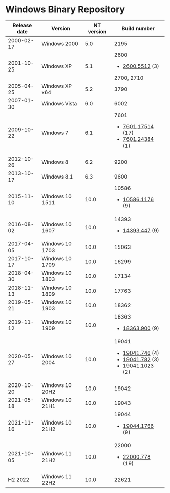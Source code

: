 # Windows Binary Repository
Release date | Version | NT version | Build number
--- | --- | --- | ---
2000-02-17 | Windows 2000 | 5.0 | 2195
2001-10-25 | Windows XP | 5.1 | 2600 <ul><li>[2600.5512](2600.5512) (3)</li></ul> 2700, 2710
2005-04-25 | Windows XP x64 | 5.2 | 3790
2007-01-30 | Windows Vista | 6.0 | 6002
2009-10-22 | Windows 7 | 6.1 | 7601 <ul><li>[7601.17514](7601.17514) (17)</li><li>[7601.24384](7601.24384) (1)</li></ul>
2012-10-26 | Windows 8 | 6.2 | 9200
2013-10-17 | Windows 8.1 | 6.3 | 9600
2015-11-10 | Windows 10 1511 | 10.0 | 10586 <ul><li>[10586.1176](10586.1176) (9)</li></ul>
2016-08-02 | Windows 10 1607 | 10.0 | 14393 <ul><li>[14393.447](14393.447) (9)</li></ul>
2017-04-05 | Windows 10 1703 | 10.0 | 15063
2017-10-17 | Windows 10 1709 | 10.0 | 16299
2018-04-30 | Windows 10 1803 | 10.0 | 17134
2018-11-13 | Windows 10 1809 | 10.0 | 17763
2019-05-21 | Windows 10 1903 | 10.0 | 18362
2019-11-12 | Windows 10 1909 | 10.0 | 18363 <ul><li>[18363.900](18363.900) (9)</li></ul>
2020-05-27 | Windows 10 2004 | 10.0 | 19041 <ul><li>[19041.746](19041.746) (4)</li><li>[19041.782](19041.782) (3)</li><li>[19041.1023](19041.1023) (2)</li></ul>
2020-10-20 | Windows 10 20H2 | 10.0 | 19042
2021-05-18 | Windows 10 21H1 | 10.0 | 19043
2021-11-16 | Windows 10 21H2 | 10.0 | 19044 <ul><li>[19044.1766](19044.1766) (9)</li></ul>
2021-10-05 | Windows 11 21H2 | 10.0 | 22000 <ul><li>[22000.778](22000.778) (19)</li></ul>
H2 2022 | Windows 11 22H2 | 10.0 | 22621